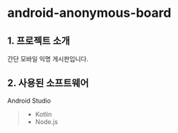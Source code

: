 # android-anonymous-board

## 1. 프로젝트 소개   
간단 모바일 익명 게시판입니다.

## 2. 사용된 소프트웨어
Android Studio   
>* Kotlin   
>* Node.js
